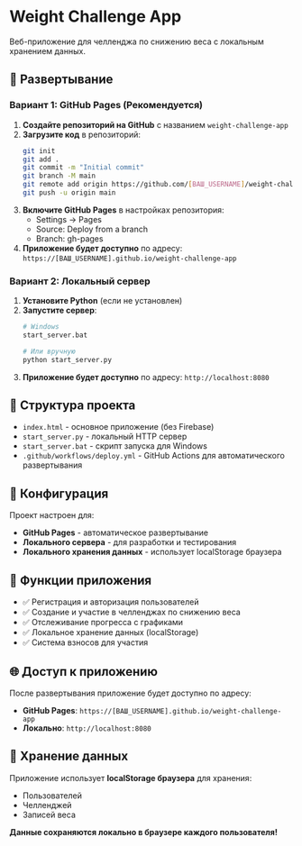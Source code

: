 # Weight Challenge App

Веб-приложение для челленджа по снижению веса с локальным хранением данных.

## 🚀 Развертывание

### Вариант 1: GitHub Pages (Рекомендуется)

1. **Создайте репозиторий на GitHub** с названием `weight-challenge-app`
2. **Загрузите код** в репозиторий:
   ```bash
   git init
   git add .
   git commit -m "Initial commit"
   git branch -M main
   git remote add origin https://github.com/[ВАШ_USERNAME]/weight-challenge-app.git
   git push -u origin main
   ```
3. **Включите GitHub Pages** в настройках репозитория:
   - Settings → Pages
   - Source: Deploy from a branch
   - Branch: gh-pages
4. **Приложение будет доступно** по адресу: `https://[ВАШ_USERNAME].github.io/weight-challenge-app`

### Вариант 2: Локальный сервер

1. **Установите Python** (если не установлен)
2. **Запустите сервер**:
   ```bash
   # Windows
   start_server.bat
   
   # Или вручную
   python start_server.py
   ```
3. **Приложение будет доступно** по адресу: `http://localhost:8080`

## 📁 Структура проекта

- `index.html` - основное приложение (без Firebase)
- `start_server.py` - локальный HTTP сервер
- `start_server.bat` - скрипт запуска для Windows
- `.github/workflows/deploy.yml` - GitHub Actions для автоматического развертывания

## 🔧 Конфигурация

Проект настроен для:
- **GitHub Pages** - автоматическое развертывание
- **Локального сервера** - для разработки и тестирования
- **Локального хранения данных** - использует localStorage браузера

## 📱 Функции приложения

- ✅ Регистрация и авторизация пользователей
- ✅ Создание и участие в челленджах по снижению веса
- ✅ Отслеживание прогресса с графиками
- ✅ Локальное хранение данных (localStorage)
- ✅ Система взносов для участия

## 🌐 Доступ к приложению

После развертывания приложение будет доступно по адресу:
- **GitHub Pages**: `https://[ВАШ_USERNAME].github.io/weight-challenge-app`
- **Локально**: `http://localhost:8080`

## 💾 Хранение данных

Приложение использует **localStorage браузера** для хранения:
- Пользователей
- Челленджей
- Записей веса

**Данные сохраняются локально в браузере каждого пользователя!**
